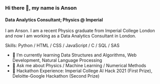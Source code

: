 ### Hi there 👋, my name is Anson
#### Data Analytics Consultant; Physics @ Imperial
I am Anson. I am a recent Physics graduate from Imperial College London and now I am working as a Data Analytics Consultant in London.

Skills: Python / HTML / CSS / JavaScript / C /  SQL /  SAS


- 🌱 I’m currently learning Data Structures and Algorithms, Web Development, Natural Language Processing 
- 💬 Ask me about Physics / Machine Learning / Numerical Methods
- 🔭 Hackathon Experience: Imperial College AI Hack 2021 (First Prize), Deloitte-Google Hackathon (Second Prize)






<!--
**ansonpoon166/ansonpoon166** is a ✨ _special_ ✨ repository because its `README.md` (this file) appears on your GitHub profile.

Here are some ideas to get you started:

- 🔭 I’m currently working on ...
- 🌱 I’m currently learning ...
- 👯 I’m looking to collaborate on ...
- 🤔 I’m looking for help with ...
- 💬 Ask me about ...
- 📫 How to reach me: ...
- 😄 Pronouns: ...
- ⚡ Fun fact: ...
-->
